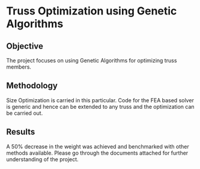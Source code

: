 # Truss Optimization using Genetic Algorithms
## Objective 
The project focuses on using Genetic Algorithms for optimizing truss members.
## Methodology 
Size Optimization is carried in this particular. Code for the FEA based solver is generic and hence can be extended to any truss and the optimization can be carried out. 
## Results
A 50% decrease in the weight was achieved and benchmarked with other methods available. Please go through the documents attached for further understanding of the project. 
